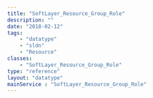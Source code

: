 ```yaml
---
title: "SoftLayer_Resource_Group_Role"
description: ""
date: "2018-02-12"
tags:
    - "datatype"
    - "sldn"
    - "Resource"
classes:
    - "SoftLayer_Resource_Group_Role"
type: "reference"
layout: "datatype"
mainService : "SoftLayer_Resource_Group_Role"
---
```

